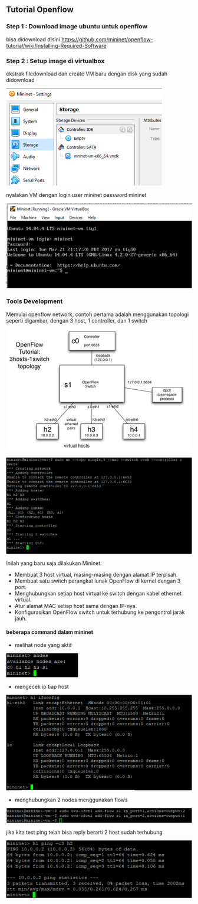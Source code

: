 ## Tutorial Openflow

### Step 1 : Download image ubuntu untuk openflow

bisa didownload disini https://github.com/mininet/openflow-tutorial/wiki/Installing-Required-Software

### Step 2 : Setup image di virtualbox

ekstrak filedownload dan create VM baru dengan disk yang sudah didownload

![](images/17.PNG)

nyalakan VM dengan login user mininet password mininet 

![](images/18.PNG)

### Tools Development

Memulai openflow network, contoh pertama adalah menggunakan topologi seperti digambar, dengan 3 host, 1 controller, dan 1 switch

![](images/19.PNG)

![](images/20.PNG)

Inilah yang baru saja dilakukan Mininet:

- Membuat 3 host virtual, masing-masing dengan alamat IP terpisah.
- Membuat satu switch perangkat lunak OpenFlow di kernel dengan 3 port.
- Menghubungkan setiap host virtual ke switch dengan kabel ethernet virtual.
- Atur alamat MAC setiap host sama dengan IP-nya.
- Konfigurasikan OpenFlow switch untuk terhubung ke pengontrol jarak jauh.

#### beberapa command dalam mininet

- melihat node yang aktif 

![](images/21.PNG)

- mengecek ip tiap host

![](images/22.PNG)

- menghubungkan 2 nodes menggunakan flows

![](images/23.PNG)

jika kita test ping telah bisa reply berarti 2 host sudah terhubung

![](images/24.PNG)

